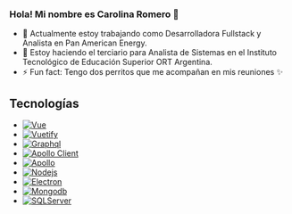 ### Hola! Mi nombre es Carolina Romero 👋

- 🔭 Actualmente estoy trabajando como Desarrolladora Fullstack y Analista en Pan American Energy.
- 🌱 Estoy haciendo el terciario para Analista de Sistemas en el Instituto Tecnológico de Educación Superior ORT Argentina.
- ⚡ Fun fact: Tengo dos perritos que me acompañan en mis reuniones ✨


## Tecnologías
* [![Vue][Vue.js]][Vue-url]
* [![Vuetify][Vuetify.js]][Vuetify-url]
* [![Graphql][Graphql]][Graphql-url]
* [![Apollo Client][ApolloClient]][ApolloVue-url]
* [![Apollo][Apollo]][Apollo-url]
* [![Nodejs][Nodejs]][Nodejs-url]
* [![Electron][Electron]][Electron-url]
* [![Mongodb][Mongodb]][Mongodb-url]
* [![SQLServer][SQLServer]][SQLServer-url]


<!-- MARKDOWN LINKS & IMAGES -->
[Vue.js]: https://img.shields.io/badge/Vue.js-3BB267
[Vue-url]: https://vuejs.org/
[Vuetify.js]: https://img.shields.io/badge/Vuetify-blue
[Vuetify-url]: https://vuetifyjs.com/en/
[Graphql]: https://img.shields.io/badge/Graphql-ff69b4
[Graphql-url]: https://graphql.org/
[ApolloClient]: https://img.shields.io/badge/Vue%20Apollo-brightgreen
[ApolloVue-url]: https://apollo.vuejs.org/
[Apollo]: https://img.shields.io/badge/Apollo-blueviolet
[Apollo-url]: https://www.apollographql.com/
[Firebase]: https://img.shields.io/badge/Firebase-orange
[Firebase-url]: https://firebase.google.com/
[Nodejs]: https://img.shields.io/badge/NodeJS-C11D40
[Nodejs-url]: https://nodejs.org/en
[Electron]: https://img.shields.io/badge/Electron-E5F03A
[Electron-url]: https://www.electronjs.org/
[Mongodb]: https://img.shields.io/badge/MongoDB-7CB23B
[Mongodb-url]: https://www.mongodb.com/es
[SQLServer]: https://img.shields.io/badge/SQLServer-3B7AB2
[SQLServer-url]: https://www.microsoft.com/es-ar/sql-server/sql-server-downloads
<!--
**romerocaroe/romerocaroe** is a ✨ _special_ ✨ repository because its `README.md` (this file) appears on your GitHub profile.

Here are some ideas to get you started:

- 🔭 I’m currently working on ...
- 🌱 I’m currently learning ...
- 👯 I’m looking to collaborate on ...
- 🤔 I’m looking for help with ...
- 💬 Ask me about ...
- 📫 How to reach me: ...
- 😄 Pronouns: ...
- ⚡ Fun fact: ...
-->
